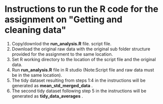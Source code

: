# Instructions to run the R code for the assignment on "Getting and cleaning data"

1. Copy/downlod the <b>run_analysis.R</b> file.  script file.
2. Download the original raw data with the original sub folder structure provided for the assignment to the same location.
2. Set R working directory to the location of the script file and the original data.
3. Run <b>run_analysis.R</b> file in R studio (Note:Script file and raw data must be in the same location).  
4. The tidy dataset resulting from steps 1:4 in the instructions will be generated as <b>mean_std_merged_data</b> .
5. The second tidy dataset following step 5 in the instructions will be generated as <b>tidy_data_averages</b> .
